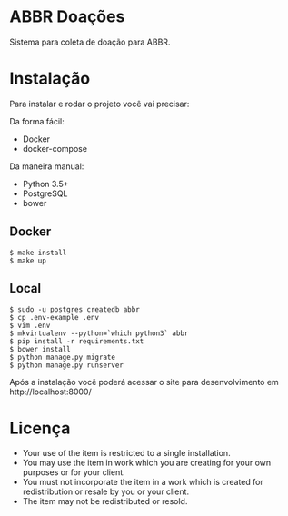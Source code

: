 # ABBR Doações

Sistema para coleta de doação para ABBR.

# Instalação

Para instalar e rodar o projeto você vai precisar:

Da forma fácil:

* Docker
* docker-compose

Da maneira manual:

* Python 3.5+
* PostgreSQL
* bower

## Docker

    $ make install
    $ make up
    
## Local

    $ sudo -u postgres createdb abbr
    $ cp .env-example .env
    $ vim .env
    $ mkvirtualenv --python=`which python3` abbr
    $ pip install -r requirements.txt
    $ bower install
    $ python manage.py migrate
    $ python manage.py runserver
    
Após a instalação você poderá acessar o site para desenvolvimento em http://localhost:8000/

# Licença

* Your use of the item is restricted to a single installation.
* You may use the item in work which you are creating for your own purposes or for your client.
* You must not incorporate the item in a work which is created for redistribution or resale by you or your client.
* The item may not be redistributed or resold.
